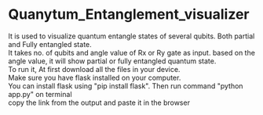 # Quanytum_Entanglement_visualizer
It is used to visualize quantum entangle states of several qubits. Both partial and Fully entangled state.  
It takes no. of qubits and angle value of Rx or Ry gate as input. based on the angle value, it will show partial or fully entangled quantum state.  
To run it, At first download all the files in your device.  
Make sure you have flask installed on your computer.  
You can install flask using "pip install flask".
Then run command "python app.py" on terminal  
copy the link from the output and paste it in the browser
